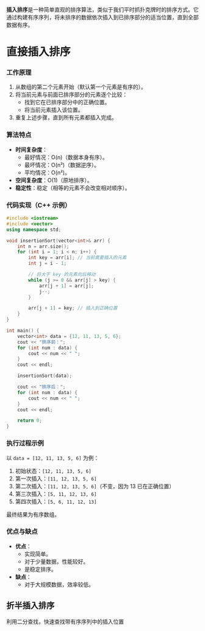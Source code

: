 
**插入排序**是一种简单直观的排序算法，类似于我们平时抓扑克牌时的排序方式。它通过构建有序序列，将未排序的数据依次插入到已排序部分的适当位置，直到全部数据有序。

# 直接插入排序

### **工作原理**
1. 从数组的第二个元素开始（默认第一个元素是有序的）。
2. 将当前元素与前面已排序部分的元素逐个比较：
   - 找到它在已排序部分中的正确位置。
   - 将当前元素插入该位置。
3. 重复上述步骤，直到所有元素都插入完成。

### **算法特点**
- **时间复杂度**：
  - 最好情况：O(n)（数据本身有序）。
  - 最坏情况：O(n²)（数据逆序）。
  - 平均情况：O(n²)。
- **空间复杂度**：O(1)（原地排序）。
- **稳定性**：稳定（相等的元素不会改变相对顺序）。

### **代码实现（C++ 示例）**
```c++
#include <iostream>
#include <vector>
using namespace std;

void insertionSort(vector<int>& arr) {
    int n = arr.size();
    for (int i = 1; i < n; i++) {
        int key = arr[i]; // 当前需要插入的元素
        int j = i - 1;

        // 将大于 key 的元素向后移动
        while (j >= 0 && arr[j] > key) {
            arr[j + 1] = arr[j];
            j--;
        }

        arr[j + 1] = key; // 插入到正确位置
    }
}

int main() {
    vector<int> data = {12, 11, 13, 5, 6};
    cout << "排序前：";
    for (int num : data) {
        cout << num << " ";
    }
    cout << endl;

    insertionSort(data);

    cout << "排序后：";
    for (int num : data) {
        cout << num << " ";
    }
    cout << endl;

    return 0;
}

```

### **执行过程示例**
以 `data = [12, 11, 13, 5, 6]` 为例：
1. 初始状态：`[12, 11, 13, 5, 6]`
2. 第一次插入：`[11, 12, 13, 5, 6]`
3. 第二次插入：`[11, 12, 13, 5, 6]`（不变，因为 13 已在正确位置）
4. 第三次插入：`[5, 11, 12, 13, 6]`
5. 第四次插入：`[5, 6, 11, 12, 13]`

最终结果为有序数组。

### **优点与缺点**
- **优点**：
  - 实现简单。
  - 对于少量数据，性能较好。
  - 是稳定排序。
- **缺点**：
  - 对于大规模数据，效率较低。

## 折半插入排序
利用二分查找，快速查找带有序序列中的插入位置